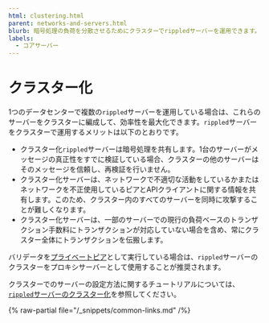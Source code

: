 ```yaml
---
html: clustering.html
parent: networks-and-servers.html
blurb: 暗号処理の負荷を分散させるためにクラスターでrippledサーバーを運用できます。
labels:
  - コアサーバー
---
```

# クラスター化

1つのデータセンターで複数の`rippled`サーバーを運用している場合は、これらのサーバーをクラスターに編成して、効率性を最大化できます。`rippled`サーバーをクラスターで運用するメリットは以下のとおりです。

- クラスター化`rippled`サーバーは暗号処理を共有します。1台のサーバーがメッセージの真正性をすでに検証している場合、クラスターの他のサーバーはそのメッセージを信頼し、再検証を行いません。
- クラスター化サーバーは、ネットワークで不適切な活動をしているかまたはネットワークを不正使用しているピアとAPIクライアントに関する情報を共有します。このため、クラスター内のすべてのサーバーを同時に攻撃することが難しくなります。
- クラスター化サーバーは、一部のサーバーでの現行の負荷ベースのトランザクション手数料にトランザクションが対応していない場合を含め、常にクラスター全体にトランザクションを伝搬します。

バリデータを[プライベートピア](peer-protocol.md#プライベートピア)として実行している場合は、`rippled`サーバーのクラスターをプロキシサーバーとして使用することが推奨されます。

クラスターでのサーバーの設定方法に関するチュートリアルについては、[`rippled`サーバーのクラスター化](../../infrastructure/configuration/peering/cluster-rippled-servers.md)を参照してください。

{% raw-partial file="/_snippets/common-links.md" /%}
